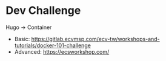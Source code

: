 # Dev Challenge

Hugo -> Container

- Basic: https://gitlab.ecvmsp.com/ecv-tw/workshops-and-tutorials/docker-101-challenge 
- Advanced: https://ecsworkshop.com/

